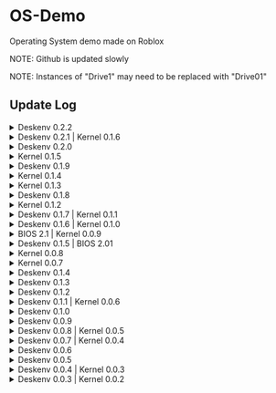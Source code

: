 # OS-Demo
Operating System demo made on Roblox


NOTE: Github is updated slowly

NOTE: Instances of "Drive1" may need to be replaced with "Drive01"

## Update Log 
<details>
  <summary>Deskenv 0.2.2 </summary>
  
* Added ability to change background in settings
</details>
<details>
  <summary>Deskenv 0.2.1 | Kernel 0.1.6 </summary>
  
* Added rollcall() function and filestructure modulescript
* Began development of file explorer
</details>
<details>
  <summary>Deskenv 0.2.0 </summary>
  
* Began development of Sword Web
N.B: SLang is still not for use
</details>
<details>
  <summary>Kernel 0.1.5 </summary>
  
* Updated SLang to v0.0.1
* Added interpreter, customised parser, router and core.io to SLang
N.B: SLang is still not availible for use
</details>
<details>
  <summary>Deskenv 0.1.9 </summary>
  
* Renamed all GUIs to remove "[Binary]"
* Renamed "cmd" to "Terminal"
* Made modifications to the GUI of the warning gui to make it more visually appealing
</details>
<details>
  <summary>Kernel 0.1.4 </summary>
  
* Began SLang development
* Added `slang_version`
</details>
<details>
  <summary>Kernel 0.1.3 </summary>
  
* Ported SaveDataAPI
</details>
<details>
  <summary>Deskenv 0.1.8 </summary>
  
* Moving guis fixes
* Selecting application changes ZIndex
* Added fullscreen option
</details>
<details>
  <summary>Kernel 0.1.2 </summary>
  
* Added super user and root account access
* Changes to interpreter
</details>
<details>
  <summary>Deskenv 0.1.7 | Kernel 0.1.1</summary>
  
* Added pressing `f4` to force a restart
* Increased GUI compatibility (especially with moving windows)
* Began adding root user functionality
* Began formatting Kernel version by date as well
* Added functionality for retrieving the version number specifically, to assist with development purposes
</details>
<details>
  <summary>Deskenv 0.1.6 | Kernel 0.1.0</summary>
  
* Added `new_user` command
* Added ability to log into multiple accounts (however applications will be reset when changing accounts)
</details>
<details>
  <summary>BIOS 2.1 | Kernel 0.0.9</summary>
  
* Added importing OS functionality
* Added `rm_os` and `add_os`
</details>
<details>
  <summary>Deskenv 0.1.5 | BIOS 2.01</summary>
  
* Added top bar functionality
* Added options for addings OSes, however it is currently non-functional and disabled
* Uploaded to Github!
</details>
<details>
  <summary>Kernel 0.0.8 </summary>
  
* Added `&&` syntax to commands allowing for multiple commands to be executed at once.
</details>
<details>
  <summary>Kernel 0.0.7 </summary>
  
* Changed the locations of kernelversion into the kernel directory
* Added osname to info
* Moved "environment" (NumberValue used to determine current user) to user folder instead of user/admin/info folder
</details>
<details>
  <summary>Deskenv 0.1.4</summary>
  
* Fixed issues with the previously added ability to move windows
* Added new UIENV feature allowing the creation of future UIs to be more modular, it acts essentially as a non-UI application
* Improved stability 
</details>
<details>
  <summary>Deskenv 0.1.3</summary>
  
* Added the ability to move windows, adapted from Sword Admin Commands 
* Latest deskenv version is labelled by date as well now, expect new formatting
</details>
<details>
  <summary>Deskenv 0.1.2</summary>
  
* Updated critical system error menu to add issue reporting
* Various UI fixes
</details>
<details>
  <summary>Deskenv 0.1.1 | Kernel 0.0.6</summary>
  
* Implemented closing windows with the "x" button at the top right
* Implemented basic dark mode (experimental)
* Began implementing hardware features into the kernel, starting with a way to determine screen size
</details>

<details>
  <summary>Deskenv 0.1.0</summary>
  
* Added opening/closing applications via the taskbar
* Added settings application with currently no functionality
* Adjusted style for taskbar and appviewer to be transparent and dark
* Added default background (cloud :3) 
</details>
<details>
  <summary>Deskenv 0.0.9</summary>
  
* Added `system 'restart'` command which will restart EVERYTHING.
</details>
<details>
  <summary>Deskenv 0.0.8 | Kernel 0.0.5</summary>
  
* Added `print`, `getallstorage`, and `fthrwerr` (throw false error)
* Minor improvements to the script interpreter, now it doesn't attempt to run an additional command at the end
</details>
<details>
  <summary>Deskenv 0.0.7 | Kernel 0.0.4</summary>
  
* Major revisions to the way commands are interpreted
* Added scripts 
* Added `run_os` and `run` commands for running scripts
* Added `nope` command which simply returns "Failed to execute"
* Added default script `setdeskenvSword` 
</details>
<details>
  <summary>Deskenv 0.0.6</summary>
  
* Added tedit, a text editor with similar usage to Vim
* Return now enters a command, not RightAlt (change applies to both Sword and default desktop environments)
</details>
<details>
  <summary>Deskenv 0.0.5</summary>
  
* Added logout command
* Added storage with the savestorage and getstorage commands
* Added the ability to change the default deskenv on joining
* Implemented logout, restart and shutdown buttons in Sword 
</details>
<details>
  <summary>Deskenv 0.0.4 | Kernel 0.0.3</summary>
  
* Kernel now includes a parser (taken from another project of mine, Sword Admin Commands) which can allow users to more easily interface with the command line, and allows users to now execute commands with 3 or more arguments.
* Fixed neofetch being unable to get the latest information
* Updated ping to return the current date and time
* Tweaks made to cmd_handle to adjust for the new change in the kernel
</details>
<details>
  <summary>Deskenv 0.0.3 | Kernel 0.0.2</summary>
  
* Fixed an issue where GUIs would not return to their respective desktop environments, please note this means you must now declare for each ScreenGUI your desktop environment with a StringValue called `dev_env`. The value must be your unique identifier.
</details>
